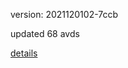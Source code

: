 version: 2021120102-7ccb

updated 68 avds

[details](https://github.com/0x74f917491bfa7ebfa379/ali_avd_db/blob/master/change_log/2021/12/01/02/7ccb.txt)